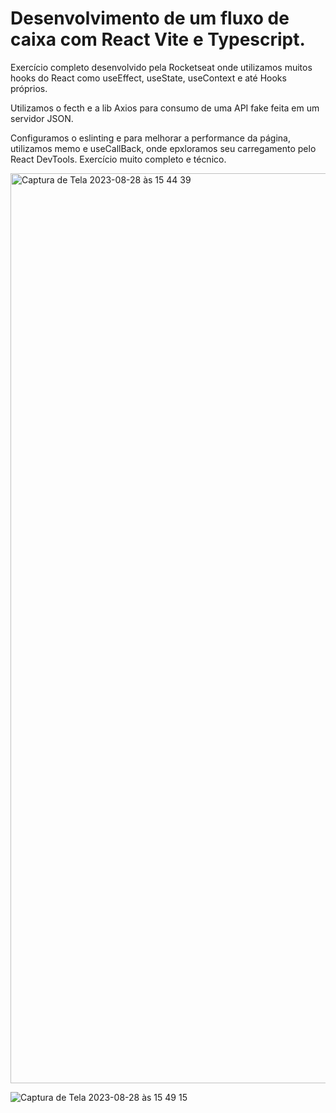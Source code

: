 
<h1>Desenvolvimento de um fluxo de caixa com React Vite e Typescript.</h1> 

<p>Exercício completo desenvolvido pela Rocketseat onde utilizamos muitos hooks do React como useEffect, useState, useContext e até Hooks próprios.</p>
<p> Utilizamos o fecth e a lib Axios para consumo de uma API fake feita em um servidor JSON.</p>
<p>Configuramos o eslinting e para melhorar a performance da página, utilizamos memo e useCallBack, onde epxloramos seu carregamento pelo React DevTools. Exercício muito completo e técnico.</p>  


<img width="1456" alt="Captura de Tela 2023-08-28 às 15 44 39" src="https://github.com/marceloabbadia/Cash-Flow/assets/112344339/1cefa315-59b3-4feb-9e42-15c8af793a84">


![Captura de Tela 2023-08-28 às 15 49 15](https://github.com/marceloabbadia/Cash-Flow/assets/112344339/a837a6b4-e834-4171-9157-c32144c24f4e)



